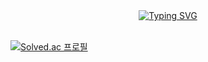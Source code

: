 <head>  
 
</head>
 
<body>
  <div align=center>
    <!--img src="https://capsule-render.vercel.app/api?type=waving&color=auto&height=170&section=header&text=CMSXI&fontSize=45&animation=fadeIn&fontAlignY=35&desc=%20&descAlignY=50&descAlign=50" -->
    <a href="https://git.io/typing-svg"><img src="https://readme-typing-svg.herokuapp.com?&center=true&vCenter=true&font=Nanum+Gothic+Coding&color=000000&size=30&weight=700&lines=Hi,+I'm+최민서;Call+me+Minseo-Choi" alt="Typing SVG" /></a>
    
   
  </div>
  <br>

</body>

 [![Solved.ac 프로필](http://mazassumnida.wtf/api/mini/generate_badge?boj=cms0755)](https://solved.ac/cms0755)




<!-- **cmsxi/cmsxi** is a ✨ _special_ ✨ repository because its `README.md` (this file) appears on your GitHub profile.

Here are some ideas to get you started:

- 🔭 I’m currently working on ...
- 🌱 I’m currently learning ...
- 👯 I’m looking to collaborate on ...
- 🤔 I’m looking for help with ...
- 💬 Ask me about ...
- 📫 How to reach me: ...
- 😄 Pronouns: ...
- ⚡ Fun fact: ...
--> 
